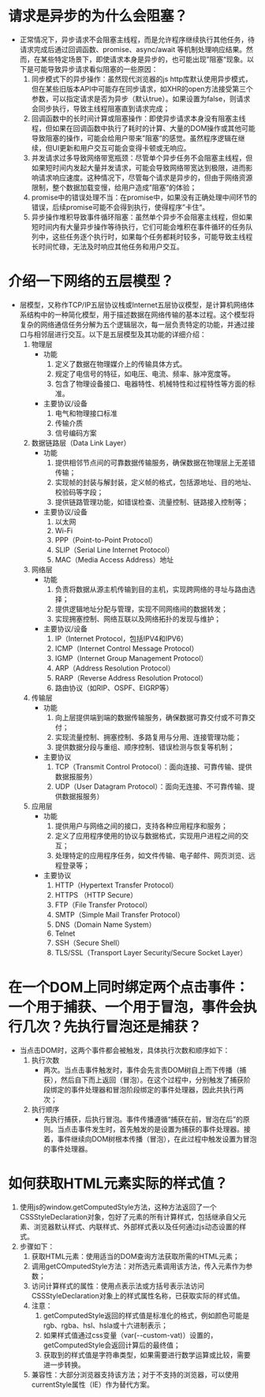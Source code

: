 
# 请求是异步的为什么会阻塞？
* 正常情况下，异步请求不会阻塞主线程，而是允许程序继续执行其他任务，待请求完成后通过回调函数、promise、async/await 等机制处理响应结果。然而，在某些特定场景下，即使请求本身是异步的，也可能出现”阻塞“现象。以下是可能导致异步请求看似阻塞的一些原因：
    1. 同步模式下的异步操作：虽然现代浏览器的js http库默认使用异步模式，但在某些旧版本API中可能存在同步请求，如XHR的open方法接受第三个参数，可以指定请求是否为异步（默认true）。如果设置为false，则请求会同步执行，导致主线程阻塞直到请求完成；
    2. 回调函数中的长时间计算或阻塞操作：即使异步请求本身没有阻塞主线程，但如果在回调函数中执行了耗时的计算、大量的DOM操作或其他可能导致阻塞的操作，可能会给用户带来”阻塞“的感觉。虽然程序逻辑在继续，但UI更新和用户交互可能会变得卡顿或无响应。
    3. 并发请求过多导致网络带宽瓶颈：尽管单个异步任务不会阻塞主线程，但如果短时间内发起大量并发请求，可能会导致网络带宽达到极限，进而影响请求响应速度。这种情况下，尽管每个请求是异步的，但由于网络资源限制，整个数据加载变慢，给用户造成”阻塞“的体验；
    4. promise中的错误处理不当：在promise中，如果没有正确处理中间环节的错误，后续promise可能不会得到执行，使得程序”卡住“。
    5. 异步操作堆积导致事件循环阻塞：虽然单个异步不会阻塞主线程，但如果短时间内有大量异步操作等待执行，它们可能会堆积在事件循环的任务队列中，这些任务逐个执行时，如果每个任务都耗时较多，可能导致主线程长时间忙碌，无法及时响应其他任务和用户交互。

# 介绍一下网络的五层模型？
* 层模型，又称作TCP/IP五层协议栈或Internet五层协议模型，是计算机网络体系结构中的一种简化模型，用于描述数据在网络传输的基本过程。这个模型将复杂的网络通信任务分解为五个逻辑层次，每一层负责特定的功能，并通过接口与相邻层进行交互。以下是五层模型及其功能的详细介绍：
    1. 物理层
        * 功能
            1. 定义了数据在物理媒介上的传输具体方式。
            2. 规定了电信号的特征，如电压、电流、频率、脉冲宽度等。
            3. 包含了物理设备接口、电器特性、机械特性和过程特性等方面的标准。
        * 主要协议/设备
            1. 电气和物理接口标准
            2. 传输介质
            3. 信号编码方案
    2. 数据链路层（Data Link Layer）
        * 功能
            1. 提供相邻节点间的可靠数据传输服务，确保数据在物理层上无差错传输；
            2. 实现帧的封装与解封装，定义帧的格式，包括源地址、目的地址、校验码等字段；
            3. 提供链路管理功能，如错误检查、流量控制、链路接入控制等；
        * 主要协议/设备
            1. 以太网
            2. Wi-Fi
            3. PPP（Point-to-Point Protocol）
            4. SLIP（Serial Line Internet Protocol）
            5. MAC（Media Access Address）地址
    3. 网络层
        * 功能
            1. 负责将数据从源主机传输到目的主机，实现跨网络的寻址与路由选择；
            2. 提供逻辑地址分配与管理，实现不同网络间的数据转发；
            3. 实现拥塞控制、网络互联以及网络拓扑的发现与维护；
        * 主要协议/设备
            1. IP（Internet Protocol，包括IPV4和IPV6）
            2. ICMP（Internet Control Message Protocol）
            3. IGMP（Internet Group Management Protocol）
            4. ARP（Address Resolution Protocol）
            5. RARP（Reverse Address Resolution Protocol）
            6. 路由协议（如RIP、OSPF、EIGRP等）
    4. 传输层
        * 功能
            1. 向上层提供端到端的数据传输服务，确保数据可靠交付或不可靠交付；
            2. 实现流量控制、拥塞控制、多路复用与分用、连接管理功能；
            3. 提供数据分段与重组、顺序控制、错误检测与恢复等机制；
        * 主要协议
            1. TCP（Transmit Control Protocol）：面向连接、可靠传输、提供数据报服务）
            2. UDP（User Datagram Protocol）：面向无连接、不可靠传输、提供数据报服务）
    5. 应用层
        * 功能
            1. 提供用户与网络之间的接口，支持各种应用程序和服务；
            2. 定义了应用程序使用的协议与数据格式，实现用户进程之间的交互；
            3. 处理特定的应用程序任务，如文件传输、电子邮件、网页浏览、远程登录等；
        * 主要协议
            1. HTTP（Hypertext Transfer Protocol）
            2. HTTPS （HTTP Secure）
            3. FTP（File Transfer Protocol）
            4. SMTP（Simple Mail Transfer Protocol）
            5. DNS（Domain Name System）
            6. Telnet
            7. SSH（Secure Shell）
            8. TLS/SSL（Transport Layer Security/Secure Socket Layer）

# 在一个DOM上同时绑定两个点击事件：一个用于捕获、一个用于冒泡，事件会执行几次？先执行冒泡还是捕获？
* 当点击DOM时，这两个事件都会被触发，具体执行次数和顺序如下：
    1. 执行次数
        * 两次。当点击事件触发时，事件会先言责DOM树自上而下传播（捕获），然后自下而上返回（冒泡）。在这个过程中，分别触发了捕获阶段绑定的事件处理器和冒泡阶段绑定的事件处理器，因此共执行两次；
    2. 执行顺序
        * 先执行捕获，后执行冒泡。事件传播遵循“捕获在前，冒泡在后”的原则。当点击事件发生时，首先触发的是设置为捕获的事件处理器。接着，事件继续向DOM树根本传播（冒泡），在此过程中触发设置为冒泡的事件处理器。


# 如何获取HTML元素实际的样式值？
1. 使用js的window.getComputedStyle方法，这种方法返回了一个CSSStyleDeclaration对象，包好了元素的所有计算样式，包括继承自父元素、浏览器默认样式、内联样式、外部样式表以及任何通过js动态设置的样式。
2. 步骤如下：
    1. 获取HTML元素：使用适当的DOM查询方法获取所需的HTML元素；
    2. 调用getCOmputedStyle方法：对所选元素调用该方法，传入元素作为参数；
    3. 访问计算样式的属性：使用点表示法或方括号表示法访问CSSStyleDeclaration对象上的样式属性名称，已获取实际的样式值。
    4. 注意：
        1. getComputedStyle返回的样式值是标准化的格式，例如颜色可能是rgb、rgba、hsl、hsla或十六进制表示；
        2. 如果样式值通过css变量（var(--custom-vat)）设置的，getComputedStyle会返回计算后的最终值；
        3. 获取到的样式值是字符串类型，如果需要进行数学运算或比较，需要进一步转换。
    5. 兼容性：大部分浏览器支持该方法；对于不支持的浏览器，可以使用currentStyle属性（IE）作为替代方案。
